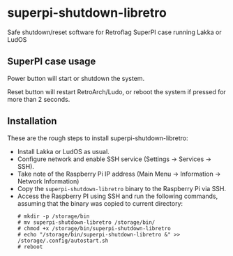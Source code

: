 # superpi-shutdown-libretro

Safe shutdown/reset software for Retroflag SuperPI case running Lakka or LudOS


## SuperPI case usage

Power button will start or shutdown the system.

Reset button will restart RetroArch/Ludo, or reboot the system if pressed for more than 2 seconds.


## Installation

These are the rough steps to install superpi-shutdown-libretro:

- Install Lakka or LudOS as usual.
- Configure network and enable SSH service (Settings -> Services -> SSH).
- Take note of the Raspberry Pi IP address (Main Menu -> Information -> Network Information)
- Copy the `superpi-shutdown-libretro` binary to the Raspberry Pi via SSH.
- Access the Raspberry PI using SSH and run the following commands, assuming that the binary was copied to current directory:
  ```
  # mkdir -p /storage/bin
  # mv superpi-shutdown-libretro /storage/bin/
  # chmod +x /storage/bin/superpi-shutdown-libretro
  # echo "/storage/bin/superpi-shutdown-libretro &" >> /storage/.config/autostart.sh
  # reboot
  ```
